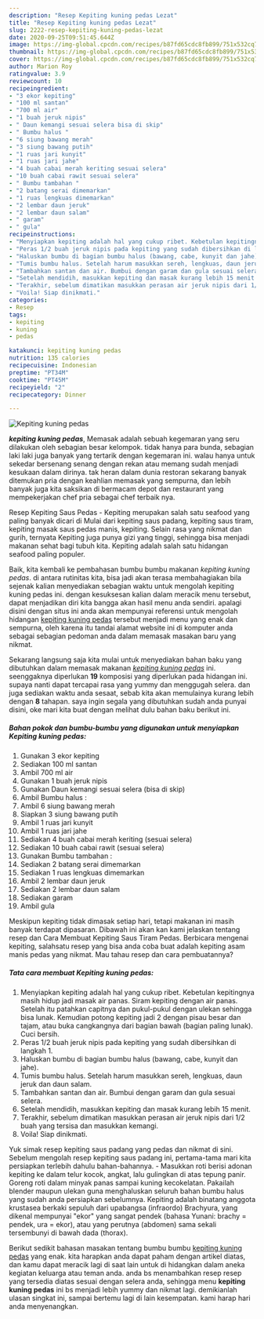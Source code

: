 ```yaml
---
description: "Resep Kepiting kuning pedas Lezat"
title: "Resep Kepiting kuning pedas Lezat"
slug: 2222-resep-kepiting-kuning-pedas-lezat
date: 2020-09-25T09:51:45.644Z
image: https://img-global.cpcdn.com/recipes/b87fd65cdc8fb899/751x532cq70/kepiting-kuning-pedas-foto-resep-utama.jpg
thumbnail: https://img-global.cpcdn.com/recipes/b87fd65cdc8fb899/751x532cq70/kepiting-kuning-pedas-foto-resep-utama.jpg
cover: https://img-global.cpcdn.com/recipes/b87fd65cdc8fb899/751x532cq70/kepiting-kuning-pedas-foto-resep-utama.jpg
author: Marion Roy
ratingvalue: 3.9
reviewcount: 10
recipeingredient:
- "3 ekor kepiting"
- "100 ml santan"
- "700 ml air"
- "1 buah jeruk nipis"
- " Daun kemangi sesuai selera bisa di skip"
- " Bumbu halus "
- "6 siung bawang merah"
- "3 siung bawang putih"
- "1 ruas jari kunyit"
- "1 ruas jari jahe"
- "4 buah cabai merah keriting sesuai selera"
- "10 buah cabai rawit sesuai selera"
- " Bumbu tambahan "
- "2 batang serai dimemarkan"
- "1 ruas lengkuas dimemarkan"
- "2 lembar daun jeruk"
- "2 lembar daun salam"
- " garam"
- " gula"
recipeinstructions:
- "Menyiapkan kepiting adalah hal yang cukup ribet. Kebetulan kepitingnya masih hidup jadi masak air panas. Siram kepiting dengan air panas. Setelah itu patahkan capitnya dan pukul-pukul dengan ulekan sehingga bisa lunak. Kemudian potong kepiting jadi 2 dengan pisau besar dan tajam, atau buka cangkangnya dari bagian bawah (bagian paling lunak). Cuci bersih."
- "Peras 1/2 buah jeruk nipis pada kepiting yang sudah dibersihkan di langkah 1."
- "Haluskan bumbu di bagian bumbu halus (bawang, cabe, kunyit dan jahe)."
- "Tumis bumbu halus. Setelah harum masukkan sereh, lengkuas, daun jeruk dan daun salam."
- "Tambahkan santan dan air. Bumbui dengan garam dan gula sesuai selera."
- "Setelah mendidih, masukkan kepiting dan masak kurang lebih 15 menit."
- "Terakhir, sebelum dimatikan masukkan perasan air jeruk nipis dari 1/2 buah yang tersisa dan masukkan kemangi."
- "Voila! Siap dinikmati."
categories:
- Resep
tags:
- kepiting
- kuning
- pedas

katakunci: kepiting kuning pedas 
nutrition: 135 calories
recipecuisine: Indonesian
preptime: "PT34M"
cooktime: "PT45M"
recipeyield: "2"
recipecategory: Dinner

---
```



![Kepiting kuning pedas](https://img-global.cpcdn.com/recipes/b87fd65cdc8fb899/751x532cq70/kepiting-kuning-pedas-foto-resep-utama.jpg)

<b><i>kepiting kuning pedas</i></b>, Memasak adalah sebuah kegemaran yang seru dilakukan oleh sebagian besar kelompok. tidak hanya para bunda, sebagian laki laki juga banyak yang tertarik dengan kegemaran ini. walau hanya untuk sekedar bersenang senang dengan rekan atau memang sudah menjadi kesukaan dalam dirinya. tak heran dalam dunia restoran sekarang banyak ditemukan pria dengan keahlian memasak yang sempurna, dan lebih banyak juga kita saksikan di bermacam depot dan restaurant yang mempekerjakan chef pria sebagai chef terbaik nya.

Resep Kepiting Saus Pedas - Kepiting merupakan salah satu seafood yang paling banyak dicari di Mulai dari kepiting saus padang, kepiting saus tiram, kepiting masak saus pedas manis, kepiting. Selain rasa yang nikmat dan gurih, ternyata Kepiting juga punya gizi yang tinggi, sehingga bisa menjadi makanan sehat bagi tubuh kita. Kepiting adalah salah satu hidangan seafood paling populer.

Baik, kita kembali ke pembahasan bumbu bumbu makanan <i>kepiting kuning pedas</i>. di antara rutinitas kita, bisa jadi akan terasa membahagiakan bila sejenak kalian menyediakan sebagian waktu untuk mengolah kepiting kuning pedas ini. dengan kesuksesan kalian dalam meracik menu tersebut, dapat menjadikan diri kita bangga akan hasil menu anda sendiri. apalagi disini dengan situs ini anda akan mempunyai referensi untuk mengolah hidangan <u>kepiting kuning pedas</u> tersebut menjadi menu yang enak dan sempurna, oleh karena itu tandai alamat website ini di komputer anda sebagai sebagian pedoman anda dalam memasak masakan baru yang nikmat.


Sekarang langsung saja kita mulai untuk menyediakan bahan baku yang dibutuhkan dalam memasak makanan <u><i>kepiting kuning pedas</i></u> ini. seenggaknya diperlukan <b>19</b> komposisi yang diperlukan pada hidangan ini. supaya nanti dapat tercapai rasa yang yummy dan menggugah selera. dan juga sediakan waktu anda sesaat, sebab kita akan memulainya kurang lebih dengan <b>8</b> tahapan. saya ingin segala yang dibutuhkan sudah anda punyai disini, oke mari kita buat dengan melihat dulu bahan baku berikut ini.

<!--inarticleads1-->

##### Bahan pokok dan bumbu-bumbu yang digunakan untuk menyiapkan Kepiting kuning pedas:

1. Gunakan 3 ekor kepiting
1. Sediakan 100 ml santan
1. Ambil 700 ml air
1. Gunakan 1 buah jeruk nipis
1. Gunakan  Daun kemangi sesuai selera (bisa di skip)
1. Ambil  Bumbu halus :
1. Ambil 6 siung bawang merah
1. Siapkan 3 siung bawang putih
1. Ambil 1 ruas jari kunyit
1. Ambil 1 ruas jari jahe
1. Sediakan 4 buah cabai merah keriting (sesuai selera)
1. Sediakan 10 buah cabai rawit (sesuai selera)
1. Gunakan  Bumbu tambahan :
1. Sediakan 2 batang serai dimemarkan
1. Sediakan 1 ruas lengkuas dimemarkan
1. Ambil 2 lembar daun jeruk
1. Sediakan 2 lembar daun salam
1. Sediakan  garam
1. Ambil  gula


Meskipun kepiting tidak dimasak setiap hari, tetapi makanan ini masih banyak terdapat dipasaran. Dibawah ini akan kan kami jelaskan tentang resep dan Cara Membuat Kepiting Saus Tiram Pedas. Berbicara mengenai kepiting, salahsatu resep yang bisa anda coba buat adalah kepiting asam manis pedas yang nikmat. Mau tahau resep dan cara pembuatannya? 

<!--inarticleads2-->

##### Tata cara membuat Kepiting kuning pedas:

1. Menyiapkan kepiting adalah hal yang cukup ribet. Kebetulan kepitingnya masih hidup jadi masak air panas. Siram kepiting dengan air panas. Setelah itu patahkan capitnya dan pukul-pukul dengan ulekan sehingga bisa lunak. Kemudian potong kepiting jadi 2 dengan pisau besar dan tajam, atau buka cangkangnya dari bagian bawah (bagian paling lunak). Cuci bersih.
1. Peras 1/2 buah jeruk nipis pada kepiting yang sudah dibersihkan di langkah 1.
1. Haluskan bumbu di bagian bumbu halus (bawang, cabe, kunyit dan jahe).
1. Tumis bumbu halus. Setelah harum masukkan sereh, lengkuas, daun jeruk dan daun salam.
1. Tambahkan santan dan air. Bumbui dengan garam dan gula sesuai selera.
1. Setelah mendidih, masukkan kepiting dan masak kurang lebih 15 menit.
1. Terakhir, sebelum dimatikan masukkan perasan air jeruk nipis dari 1/2 buah yang tersisa dan masukkan kemangi.
1. Voila! Siap dinikmati.


Yuk simak resep kepiting saus padang yang pedas dan nikmat di sini. Sebelum mengolah resep kepiting saus padang ini, pertama-tama mari kita persiapkan terlebih dahulu bahan-bahannya. - Masukkan roti berisi adonan kepiting ke dalam telur kocok, angkat, lalu gulingkan di atas tepung panir. Goreng roti dalam minyak panas sampai kuning kecokelatan. Pakailah blender maupun ulekan guna menghaluskan seluruh bahan bumbu halus yang sudah anda persiapkan sebelumnya. Kepiting adalah binatang anggota krustasea berkaki sepuluh dari upabangsa (infraordo) Brachyura, yang dikenal mempunyai &#34;ekor&#34; yang sangat pendek (bahasa Yunani: brachy = pendek, ura = ekor), atau yang perutnya (abdomen) sama sekali tersembunyi di bawah dada (thorax). 

Berikut sedikit bahasan masakan tentang bumbu bumbu <u>kepiting kuning pedas</u> yang enak. kita harapkan anda dapat paham dengan artikel diatas, dan kamu dapat meracik lagi di saat lain untuk di hidangkan dalam aneka kegiatan keluarga atau teman anda. anda bs menambahkan resep resep yang tersedia diatas sesuai dengan selera anda, sehingga menu <b>kepiting kuning pedas</b> ini bs menjadi lebih yummy dan nikmat lagi. demikianlah ulasan singkat ini, sampai bertemu lagi di lain kesempatan. kami harap hari anda menyenangkan.
